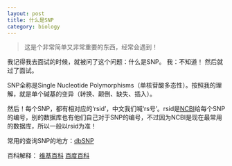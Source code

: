 ```yaml
---
layout: post
title: 什么是SNP
category: biology
---
```

> 这是个非常简单又非常重要的东西，经常会遇到！

我记得我去面试的时候，就被问了这个问题：什么是SNP。
我：不知道！
然后就过了面试。

SNP全称是Single Nucleotide Polymorphisms（单核苷酸多态性）。按照我的理解，就是单个碱基的变异（转换、颠倒、缺失、插入）。

然后！每个SNP，都有相对应的‘rsid’，中文我们喊‘rs号’。rsid是[NCBI](https://www.ncbi.nlm.nih.gov/)给每个SNP的编号，别的数据库也有他们自己对于SNP的编号，不过因为NCBI是现在最常用的数据库，所以一般以rsid为准！

常用的查询SNP的地方：[dbSNP](https://www.ncbi.nlm.nih.gov/projects/SNP/)

百科解释：
	[维基百科](https://en.wikipedia.org/wiki/Single-nucleotide_polymorphism)
	[百度百科](https://baike.baidu.com/item/SNP/9745593?fr=aladdin)




[^_^]:好的，我挺喜欢写注释的！